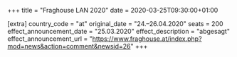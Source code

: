 +++
title = "Fraghouse LAN 2020"
date = 2020-03-25T09:30:00+01:00

[extra]
country_code = "at"
original_date = "24.–26.04.2020"
seats = 200
effect_announcement_date = "25.03.2020"
effect_description = "abgesagt"
effect_announcement_url = "https://www.fraghouse.at/index.php?mod=news&action=comment&newsid=26"
+++
